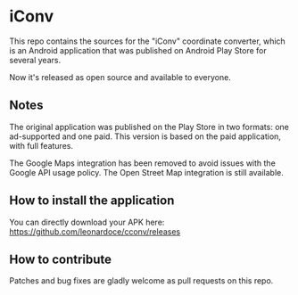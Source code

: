 # iConv

This repo contains the sources for the "iConv" coordinate converter, which
is an Android application that was published on Android Play Store for
several years.

Now it's released as open source and available to everyone.

## Notes

The original application was published on the Play Store in two formats: one
ad-supported and one paid. This version is based on the paid application, with
full features.

The Google Maps integration has been removed to avoid issues with the Google
API usage policy. The Open Street Map integration is still available.

## How to install the application

You can directly download your APK here: https://github.com/leonardoce/cconv/releases

## How to contribute

Patches and bug fixes are gladly welcome as pull requests on this repo.
